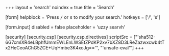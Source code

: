 +++
layout = 'search'
noindex = true
title = 'Search'

[form]
  helpblock = 'Press <kbd>/</kbd> or <kbd>s</kbd> to modify your search.'
  hotkeys = ['/', 's']

  [form.input]
    disabled = false
    placeholder = 'uzzy searvh'

[security]
  [security.csp]
    [security.csp.directives]
      scriptSrc = ["'sha512-6G7cmlXR4eLBphfUmmEWLEnLWSEtZPdKP2xv7bXZ8D3LReZazwxcwb4tTx2HeCeoAChG5ZCE+UqHmbe3K4xoJg=='", "'unsafe-eval'"]
+++

